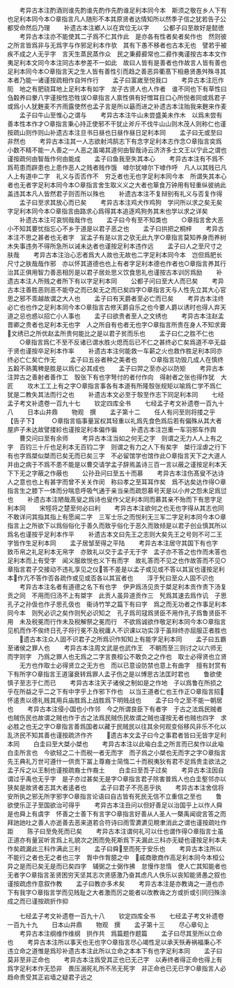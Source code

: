 <!-- { "loadSidebar": true } -->
　　考异古本注酌酒则谁先酌谁先酌作先酌谁足利本同今本　斯须之敬在乡人下有也足利本同今本○章指言凡人随形不本其原贤者达情知所以然季子信之犹若告子公都受命然后乃理
　　补遗古本注鄕人以在宾位无以字
　　公都子曰至故好是懿徳
　　考异古本注亦不能使其二子爲不仁其作此　是亦各有性者矣者矣作也　然则彼之所言皆爲非与无爲字与作邪足利本作欤　其有下愚不移者也古本无也　譬若乎被疾不成之人无乎字　言天生蒸民蒸作众　民之秉彛彛常也二彛作夷谨按古本本文作夷足利本文同今本注同古本参差不一如此　故曰人皆有是善者也作故言人皆有善也足利本同今本○章指言天之生人皆有善性引而趋之善恶异衢髙下相悬贤愚舛殊寻其本者乃能一诸谨按疏相作自舛作行
　　孟子曰富嵗至悦我口
　　考异古本注厄作阨　地之有肥硗耳地上足利本有如字　龙子古贤人也人作者　谁不同也下有草性曰刍糓养曰豢八字谨按性恐牲误○章指言人禀性俱有好憎耳目口心所悦者同或爲君子或爲小人犹麰麦不齐雨露使然也孟子言是所以朂而进之补遗古本注贻我来麰来作麦
　　孟子曰牛山至惟心之谓与
　　考异古本注牛山未尝盛美未作木　以爲未尝有善本性本作才○章指言秉心持正使邪不干犹止斧斤不伐牛山山则木茂人则称仁也谨按疏山则作则山补遗古本注旦书日昼也日昼作昼日足利本同
　　孟子曰无或至曰非然也
　　考异古本注其一人志欲射鸿鹄志下有念字足利本志作念○章指言奕爲小数不精不能一人善之一人恶之虽竭其道何由智哉诗云济济多士文王以宁此之谓也谨按疏何由智哉作何由能成
　　孟子曰鱼我至失其本心
　　考异古本注有不爲不爲苟患而辟患也上患作恶人之贱者贱作饿　嘑尔犹嘑尔下嘑作呼　凡人以其贱已凡人上有道中二字　礼义与否否作不　穷乏者也无也字足利本同今本　所谓失其本心者也无者字足利本同今本○章指言舍生取义义之大者也箪食万钟用有轻重纵彼纳此盖违其本凡人皆然君子则否所以殊也
　　补遗古本注不复辩别有礼义与否复作得
　　孟子曰至求其放心而已矣
　　考异古本注鸡犬作鸡狗　学问所以求之矣无矣字足利本同今本○章指言由路求心爲得其本追逐鸡狗务其末也学以求之详矣
　　补遗古本注可哀悯哉哉作也
　　孟子曰今有至不知类也
　　○章指言舍大恶小不知其要忧指忘心不乡于道是以君子恶之也
　　孟子曰拱把之桐梓
　　考异古本注不思之甚者也无者字　冝孟子有是以言之欤无此九字○章指言莫知养身而养树木失事违务不得所急所以诫未达者也谨按足利本违作远
　　孟子曰人之至尺寸之肤哉
　　考异古本注治心志者爲大人故也无故也二字足利本同今本　岂但爲肥长尺寸之肤哉哉作邪　亦以怀其道德也也上有者字足利本德也作者也○章指言养其行治其正俱用智力善恶相厉是以君子居处思义饮食思礼也谨按古本训厉爲励
　　补遗古本注人所贱之者所下有以字足利本同
　　公都子问曰至大人而已矣
　　考异古本注善胜恶则恶不能夺之而已矣无之而已矣四字○章指言天与人性先立其大心官思之邪不乖越故谓之大人也
　　孟子曰有天爵者至必亡而已矣
　　考异古本注终必亡也也作之足利本同今本○章指言古修天爵自乐之也今要人爵以诱时也得人弃天道之忌也惑以招亡小人事也
　　孟子曰欲贵者至人之文绣也
　　考异古本注赵孟晋卿之贵者也足利本无也字　人之所自有也者无也字○章指言所贵在身人不知求膏文绣已之所优赵孟所贵何能比之是以君子贫而乐也
　　孟子曰仁之胜不仁也
　　○章指言爲仁不至不反诸已谓水胜火熄而后已不仁之甚终必亡矣爲道不卒无益于贤也谨按卒足利本作率
　　补遗古本注何能救一车薪之火也救作胜足利本同亦终必亡仁矣亡作无
　　孟子曰五谷者种之美者也
　　○章指言功毁几成人在慎终五糓不熟荑稗是胜是以爲仁必其成也
　　孟子曰羿之至亦必以防矩
　　考异古本注羿古之善射者善作工　彀张下有也字弩付的者付作向　得射者之张也得作犹　大匠
　　攻木工工上有之字○章指言事各有本道有所隆彀张规矩以喻爲仁学不爲仁犹是二教失其法而行之也
　　补遗古本文必至于彀至作志下同足利本同
　　七经孟子考文补遗卷一百九十七
　　钦定四库全书
　　七经孟子考文补遗卷一百九十八
　　日本山井鼎
　　物观　撰
　　孟子第十二
　　任人有问至则将搂之乎【告子下】
　　○章指言临事量冝权其轻重以礼爲先食色爲后若有偏殊从其大者屋庐子未达故譬搂紾也谨按足利本偏作徧
　　补遗古本注岂重一车羽邪车作舆
　　曹交问曰至有余师
　　考异古本注当如之何无之字　则谓之无力人人上有之字　百钧三十斤也足利本无百钧二字　则谓之有力之人下有矣字　桀行淫虐之行下有也字爲桀似桀而已矣无而已矣三字　不必留馆学也馆作此○章指言天下之大道人并由之病于不爲不患不能是以曹交请学孟子辞焉盖诗三百一言以蔽之谨按足利本天下下无之字蔽之作蔽也
　　公孙丑问曰至五十而慕
　　考异古本注伤髙叟不达诗人之意也也上有甚字而曾不关关作闵　称曰孝之至耳耳作矣　爲不达矣达作得○章指言生之膝下一体而分喘息呼吸气通于亲当亲而疏怨慕号天是以小弁之怨未足爲愆也
　　补遗古本注陋哉髙叟之爲诗也叟作父足利本同而慕其亲不殆而下有思字足利本同
　　宋牼将之楚至何必曰利
　　考异古本注欲何之也无也字得从其志也同　不敢详问其指其指上有愿闻二字　三军士乐之而悦利无三军二字足利本同今本○章指言上之所欲下以爲俗俗化于善久而致乎俗化于恶久而致倾是以君子创业慎其所以爲名也谨按乎足利本作平
　　补遗古本文曰先王之志则大矣先王之号则不可二王字皆作生足利本同
　　孟子居邹至得之平陆
　　考异古本注居守其国下有也字　致币帛之礼足利本无帛字　亦致礼以交于孟子无于字　孟子亦不答之也作而未答也足利本而上有受字　闻义服故悦也义下有而字　故礼答而不见之也作故答而不见○章指言君子交接动不违礼享见之仪答不差是以孟子或见或不答以其冝也谨按足利本作亢不答作否各疏作或见或否各以其冝者也
　　淳于髠曰至众人固不识也
　　考异古本注名者有道德之名下有也字　伊尹爲汤见贡于桀足利本贡作责下汤复贡之同　不用而归汤不上有桀字　此贡人虽异道贡作三　髠爲其速去爲作讥　子思孔子之孙伋也作子思孔伋也　衞诗竹竿之篇下有曰字　爲之而无功者之作事足利本同今本　则髠必识之矣作则髠必识知之　孔子爲司冦爲贤臣不用作孔子爲鲁贤臣不用　未及税冕而行作未及税解祭之冕而行　不欲爲诚欲作敬足利本同今本○章指言见机而作不俟终日孔子将行冕不及税庸人不识课以功实淳于虽辩终亦屈服正者胜也
　　遗古本注众人固不识君子之所爲识作知知上有能字足利本同
　　孟子曰五霸至诸侯之罪人也
　　考异古本注周文武是也武作王　不朝而至三则讨之以六师无而字则字　乃爲之罪人也无爲之二字言畏桓公不敢负之之作也　取士必得贤也立贤
　　无方也作取士必得贤立之无方也　而以已意设防禁也意上有曲字　擅有封赏有下有所字○章指言王道寖衰转爲罪人孟子伤之是以博思古法匡时君也
　　鲁欲使慎子至志于仁而已
　　考异古本注天子诸侯之制如是之作地　子以爲鲁在所损之乎在所益之乎二之下有中字乎上作邪下作也　以当王道者仁也王作正○章指言招怀逺贵以德礼贱其用兵庙胜爲上战胜爲下明贱战也
　　孟子曰今之至不能一朝居也
　　考异古本注侵小国也小作邻　今之所谓良臣下有者字　于古之法爲民贼者也贼伤民也故谓之贼也作于古之法爲民贼伤民故谓之贼也谨按无者也贼也四字　求必胜之也无之字○章指言善爲国者以藏于民贼民以往其余何观变俗移风非乐不化以乱济民不知其善也谨按疏济作齐
　　遗古本文孟子曰今之事君者皆曰无皆字足利本同
　　白圭曰至大桀小桀也
　　考异古本注以此喩白圭之所言而已矣作以此喩白圭所言也　今欲轻之二十而税一者无而字　而子爲之小桀也无而字之字○章指言先王典礼万世可遵什一供贡下冨上尊裔士简惰二十而税夷狄有君不足爲贵圭欲法之孟子斥之以王制也谨按疏裔士作裔土
　　白圭曰至吾子过矣
　　考异古本注因自谓过乎禹也无乎字　是子亦过甚矣无是字○章指言君子除害普爲人也白圭壑邻亦以狭矣是故贤者志其大者逺者也
　　孟子曰君子不亮恶乎执
　　考异古本注舍信将安所执之邪无所字邪字○章指言论语曰自古皆有死民无信不立重信之至也
　　鲁欲使乐正子至国欲治可得乎
　　考异古本注丑问以但好善足以治国乎上以作人舜是也舜上有虞字　怀善之士善下有言字○章指言好善从人圣人一槩禹闻谠言答之而拜訑訑吐之善人亦逝善去恶来道若合符诗曰雨雪瀌瀌见睍聿消此之谓也谨按疏吐作距
　　陈子曰至免死而已矣
　　考异古本注谓何礼可以仕也谓作得○章指言士虽正道亦有量冝听言爲上礼貌次之困而免死斯爲下夫漏此三科亦无疑也谨按足利本夫作矣疏漏此三科作满此三利
　　孟子曰舜至而死于安乐也
　　考异古本注所以不能行之者也无之者也三字　胷中作胷臆之中　戚商歌商作高足利本同今本桓公异之是而已矣无是而已矣四字　辅弼之士弼作拂　怠慢作怠惰　使人亡其知能者也无者字○章指言圣贤困穷天坚其志次贤感激乃奋其虑凡人佚乐以丧知能贤愚之叙也谨按疏虑作意叙作教
　　孟子曰教亦多术矣
　　考异古本注是亦教诲之一道也亦下有我字○章指言学而见贱耻之大者激而厉之能者以改教诲之方或折或引同归殊涂成之而已谨按疏折作抑













　　七经孟子考文补遗卷一百九十八
　　钦定四库全书
　　七经孟子考文补遗卷一百九十九
　　日本山井鼎
　　物观　撰
　　孟子第十三
　　尽心章句上
　　考异古本注纲维作维纲　拱作共　爲篇题作题篇
　　孟子曰尽其至所以立命也
　　考异古本注所以事天也无也字○章指言尽心竭性足以承天殀寿祸福秉心不违立命之道惟是爲珍补遗古本注此所以立命之本本下有也字足利本同
　　孟子曰莫非至非正命也
　　考异古本注爲受其正也已无己字　以寿终者得正命也得上有爲字足利本作无恐非　畏压溺死礼所不吊无死字　非正命也已无已字○章指言人必趋命贵受其正岩墙之疑君子远之

